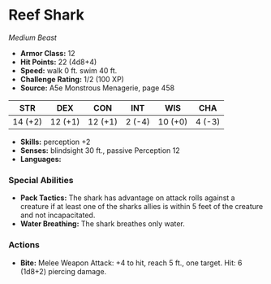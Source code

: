 # Reef Shark

*Medium* *Beast*

- **Armor Class:** 12
- **Hit Points:** 22 (4d8+4)
- **Speed:** walk 0 ft. swim 40 ft.
- **Challenge Rating:** 1/2 (100 XP)
- **Source:** A5e Monstrous Menagerie, page 458

| STR | DEX | CON | INT | WIS | CHA |
| --- | --- | --- | --- | --- | --- |
| 14 (+2) | 12 (+1) | 12 (+1) | 2 (-4) | 10 (+0) | 4 (-3) |

- **Skills:** perception +2
- **Senses:** blindsight 30 ft., passive Perception 12
- **Languages:** 

### Special Abilities

- **Pack Tactics:** The shark has advantage on attack rolls against a creature if at least one of the sharks allies is within 5 feet of the creature and not incapacitated.
- **Water Breathing:** The shark breathes only water.

### Actions

- **Bite:** Melee Weapon Attack: +4 to hit, reach 5 ft., one target. Hit: 6 (1d8+2) piercing damage.


